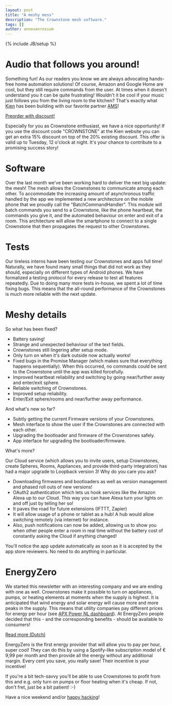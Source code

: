 ```yaml
---
layout: post
title: "A meshy mess"
description: "The Crownstone mesh software."
tags: []
author: annevanrossum
---
```

{% include JB/setup %}

# Audio that follows you around!

Something fun! As our readers you know we are always advocating hands-free home automation solutions! Of course, Amazon and Google Home are cool, but they still require commands from the user. At times when it doesn't understand you it can be quite frustrating! Wouldn't it be cool if your music just follows you from the living room to the kitchen? That's exactly what [Kien](https://www.kien.io/) has been building with our favorite partner [AMS](http://www.ams-site.com/)!

[Preorder with discount!](https://www.kien.io/collections/all)

Especially for you as Crownstone enthusiast, we have a nice opportunity! If you use the discount code "CROWNSTONE" at the Kien website you can get an extra 15% discount on top of the 20% existing discount. This offer is valid up to Tuesday, 12 o'clock at night. It's your chance to contribute to a promising success story!

# Software

Over the last month we've been working hard to deliver the next big update: the mesh! The mesh allows the Crownstones to communicate among each other. To accommodate the increasing amount of asynchronous traffic handled by the app we implemented a new architecture on the mobile phone that we proudly call the "BatchCommandHandler". This module will batch commands you send to a Crownstone, like the phone heartbeat, the commands you give it, and the automated behaviour on enter and exit of a room. This architecture will allow the smartphone to connect to a single Crownstone that then propagates the request to other Crownstones. 

# Tests

Our tireless interns have been testing our Crownstones and apps full time! Naturally, we have found many small things that did not work as they should, especially on different types of Android phones. We have formalized a testing protocol for every release to test all features repeatedly. Due to doing many more tests in-house, we spent a lot of time fixing bugs. This means that the all-round performance of the Crownstones is much more reliable with the next update. 

# Meshy details

So what has been fixed?

* Battery saving!
* Strange and unexpected behaviour of the text fields.
* Crownstones still lingering after setup mode.
* Only turn on when it's dark outside now actually works!
* Fixed bugs in the Promise Manager (which makes sure that everything happens sequentially). When this occurred, no commands could be sent to the Crownstone until the app was killed forcefully.
* Improved heartbeat reliability and switching by going near/further away and enter/exit sphere.
* Reliable switching of Crownstones.
* Improved setup reliability.
* Enter/Exit sphere/rooms and near/further away performance.

And what's new so far?

* Subtly getting the current Firmware versions of your Crownstones.
* Mesh interface to show the user if the Crownstones are connected with each other.
* Upgrading the bootloader and firmware of the Crownstones safely.
* App interface for upgrading the bootloader/firmware.

What's more?

Our Cloud service (which allows you to invite users, setup Crownstones, create Spheres, Rooms, Appliances, and provide third-party integration) has had a major upgrade to Loopback version 3! Why do you care you ask? 

* Downloading firmwares and bootloaders as well as version management and phased roll outs of new versions!
* OAuth2 authentication which lets us hook services like the Amazon Alexa up to our Cloud. This way you can have Alexa turn your lights on and off just by telling her so!
* It paves the road for future extensions (IFTTT, Zapier)
* It will allow usage of a phone or tablet as a hub! A hub would allow switching remotely (via internet) for instance.
* Also, push notifications can now be added, allowing us to show you when other people enter a room in real time without the battery cost of constantly asking the Cloud if anything changed!

You'll notice the app update automatically as soon as it is accepted by the app store reviewers. No need to do anything in particular.

# EnergyZero

We started this newsletter with an interesting company and we are ending with one as well. Crownstones make it possible to turn on appliances, pumps, or heating elements at moments when the supply is highest. It is anticipated that wind energy and solar energy will cause more and more peaks in the supply. This means that utility companies pay different prices for energy per hour (see [APX Power NL dashboard](https://www.apxgroup.com/market-results/apx-power-nl/dashboard)). At EnergyZero people decided that this - and the corresponding benefits - should be available to consumers!

[Read more (Dutch)](https://www.energyzero.nl/energie-tegen-kostprijs/flexibele-energietarieven/)

EnergyZero is the first energy provider that will allow you to pay per hour, super cool! They can do this by using a Spotify-like subscription model of € 9,99 per month and then provide all the energy without any additional margin. Every cent you save, you really save! Their incentive is your incentive!

If you're a bit tech-savvy you'll be able to use Crownstones to profit from this and e.g. only turn on pumps or floor heating when it's cheap. If not, don't fret, just be a bit patient! :-)

Have a nice weekend and/or [happy hacking](https://www.meetup.com/Smart-Home-Bluetooth-Hackerspace/)!
 
